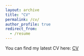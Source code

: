 ```yaml
---
layout: archive
title: "CV"
permalink: /cv/
author_profile: true
redirect_from:
  - /resume
---
```


You can find my latest CV here: [CV](CV-YY202411.pdf)
